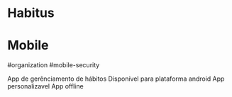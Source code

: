 # Habitus
# Mobile 
#organization
#mobile-security



App de gerênciamento de hábitos
Disponível para plataforma android
App personalizavel
App offline
